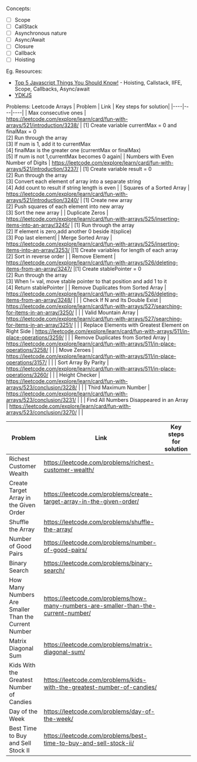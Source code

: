 Concepts:
- [ ] Scope
- [ ] CallStack
- [ ] Asynchronous nature
- [ ] Async/Await
- [ ] Closure
- [ ] Callback
- [ ] Hoisting

Eg. Resources:
* [Top 5 Javascript Things You Should Know!](https://www.youtube.com/watch?v=v0QTqHXiVNw) - Hoisting, Callstack, IIFE, Scope, Callbacks, Async/await
* [YDKJS](https://github.com/getify/You-Dont-Know-JS/blob/1st-ed/README.md)

Problems:
Leetcode Arrays
| Problem | Link | Key steps for solution| 
|----|----|----|
| Max consecutive ones | https://leetcode.com/explore/learn/card/fun-with-arrays/521/introduction/3238/ | [1] Create variable currentMax = 0 and finalMax = 0<br>  [2] Run through the array <br>  [3] If num is 1, add it to currentMax <br>  [4] finalMax is the greater one (currentMax or finalMax) <br> [5] If num is not 1,currentMax becomes 0 again|
| Numbers with Even Number of Digits | https://leetcode.com/explore/learn/card/fun-with-arrays/521/introduction/3237/ | [1] Create variable result = 0 <br> [2] Run through the array <br> [3] Convert each element of array into a separate string <br> [4] Add count to result if string length is even | 
| Squares of a Sorted Array | https://leetcode.com/explore/learn/card/fun-with-arrays/521/introduction/3240/ | [1] Create new array <br> [2] Push squares of each element into new array <br> [3] Sort the new array |
| Duplicate Zeros | https://leetcode.com/explore/learn/card/fun-with-arrays/525/inserting-items-into-an-array/3245/ | [1] Run through the array <br> [2] If element is zero,add another 0 beside it(splice) <br> [3] Pop last element|
| Merge Sorted Array | https://leetcode.com/explore/learn/card/fun-with-arrays/525/inserting-items-into-an-array/3253/ |[1] Create variables for length of each array <br> [2] Sort in reverse order |
| Remove Element | https://leetcode.com/explore/learn/card/fun-with-arrays/526/deleting-items-from-an-array/3247/ |[1] Create stablePointer = 0 <br> [2] Run through the array <br> [3] When != val, move stable pointer to that position and add 1 to it <br> [4] Return stablePointer |
| Remove Duplicates from Sorted Array | https://leetcode.com/explore/learn/card/fun-with-arrays/526/deleting-items-from-an-array/3248/ | |
| Check If N and Its Double Exist | https://leetcode.com/explore/learn/card/fun-with-arrays/527/searching-for-items-in-an-array/3250/ | |
| Valid Mountain Array | https://leetcode.com/explore/learn/card/fun-with-arrays/527/searching-for-items-in-an-array/3251/ | |
| Replace Elements with Greatest Element on Right Side | https://leetcode.com/explore/learn/card/fun-with-arrays/511/in-place-operations/3259/ | |
| Remove Duplicates from Sorted Array | https://leetcode.com/explore/learn/card/fun-with-arrays/511/in-place-operations/3258/ | |
| Move Zeroes | https://leetcode.com/explore/learn/card/fun-with-arrays/511/in-place-operations/3157/ | |
| Sort Array By Parity | https://leetcode.com/explore/learn/card/fun-with-arrays/511/in-place-operations/3260/ | |
| Height Checker | https://leetcode.com/explore/learn/card/fun-with-arrays/523/conclusion/3228/ | |
| Third Maximum Number | https://leetcode.com/explore/learn/card/fun-with-arrays/523/conclusion/3231/ | |
| Find All Numbers Disappeared in an Array | https://leetcode.com/explore/learn/card/fun-with-arrays/523/conclusion/3270/ | |



| Problem | Link | Key steps for solution |
|-----|-----|-----|
| Richest Customer Wealth | https://leetcode.com/problems/richest-customer-wealth/ | |
| Create Target Array in the Given Order | https://leetcode.com/problems/create-target-array-in-the-given-order/| |
| Shuffle the Array | https://leetcode.com/problems/shuffle-the-array/ | |       
| Number of Good Pairs | https://leetcode.com/problems/number-of-good-pairs/ | |          
| Binary Search | https://leetcode.com/problems/binary-search/ | |
| How Many Numbers Are Smaller Than the Current Number | https://leetcode.com/problems/how-many-numbers-are-smaller-than-the-current-number/ | |
| Matrix Diagonal Sum | https://leetcode.com/problems/matrix-diagonal-sum/ | |         
| Kids With the Greatest Number of Candies | https://leetcode.com/problems/kids-with-the-greatest-number-of-candies/ | |  
| Day of the Week | https://leetcode.com/problems/day-of-the-week/ | |   
| Best Time to Buy and Sell Stock II | https://leetcode.com/problems/best-time-to-buy-and-sell-stock-ii/ | |
